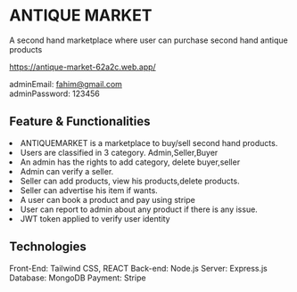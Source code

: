 # ANTIQUE MARKET
A second hand marketplace where user can purchase second hand antique products

<a>https://antique-market-62a2c.web.app/

adminEmail: fahim@gmail.com <br>
adminPassword: 123456


## Feature & Functionalities
<li>ANTIQUEMARKET is a marketplace to buy/sell second hand products.
<li>Users are classified in 3 category. Admin,Seller,Buyer
<li>An admin has the rights to add category, delete buyer,seller
<li>Admin can verify a seller.
<li>Seller can add products, view his products,delete products.
<li>Seller can advertise his item if wants.
<li>A user can book a product and pay using stripe
<li>User can report to admin about any product if there is any issue.
<li>JWT token applied to verify user identity

## Technologies
Front-End: Tailwind CSS, REACT
Back-end: Node.js
Server: Express.js
Database: MongoDB
Payment: Stripe